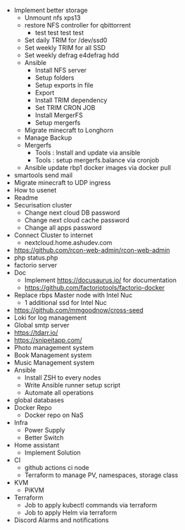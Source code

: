 + Implement better storage
  + Unmount nfs xps13
  + restore NFS controller for qbittorrent
    + test test test test
  + Set daily TRIM for /dev/ssd0
  + Set weekly TRIM for all SSD
  + Set weekly defrag e4defrag hdd
  + Ansible
    + Install NFS server
    + Setup folders
    + Setup exports in file
    + Export
    + Install TRIM dependency
    + Set TRIM CRON JOB
    + Install MergerFS
    + Setup mergerfs
  + Migrate minecraft to Longhorn
  + Manage Backup
  + Mergerfs
    + Tools : Install and update via ansible
    + Tools : setup mergerfs.balance via cronjob
  + Ansible update rbp1 docker images via docker pull
+ smartools send mail
+ Migrate minecraft to UDP ingress
+ How to usenet
+ Readme
+ Securisation cluster
  + Change next cloud DB password
  + Change next cloud cache password
  + Change all apps password
+ Connect Cluster to internet
  + nextcloud.home.ashudev.com
+ https://github.com/rcon-web-admin/rcon-web-admin
+ php status.php
+ factorio server
+ Doc
  + Implement https://docusaurus.io/ for documentation
  + https://github.com/factoriotools/factorio-docker
+ Replace rbps Master node with Intel Nuc
  + 1 additional ssd for Intel Nuc
+ https://github.com/mmgoodnow/cross-seed
+ Loki for log management
+ Global smtp server
+ https://tdarr.io/
+ https://snipeitapp.com/
+ Photo management system
+ Book Management system
+ Music Management system
+ Ansible
  + Install ZSH to every nodes
  + Write Ansible runner setup script
  + Automate all operations
+ global databases
+ Docker Repo
  + Docker repo on NaS
+ Infra
  + Power Supply
  + Better Switch
+ Home assistant
  + Implement Solution
+ CI
  + github actions ci node
  + Terraform to manage PV, namespaces, storage class
+ KVM
  + PiKVM
+ Terraform
    + Job to apply kubectl commands via terraform
    + Job to apply Helm via terraform
+ Discord Alarms and notifications
